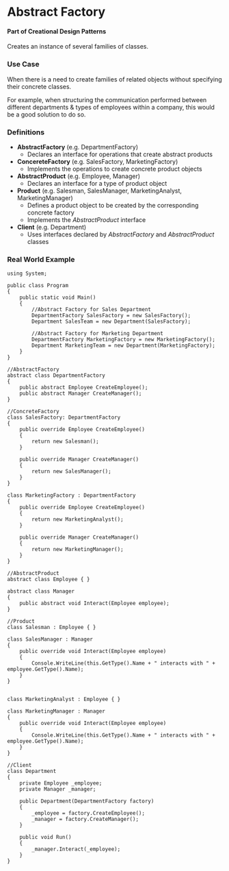 # Abstract Factory
#### Part of Creational Design Patterns
Creates an instance of several families of classes.

### Use Case
When there is a need to create families of related objects without specifying their concrete classes.

For example, when structuring the communication performed between different departments & types of employees within a company, this would be a good solution to do so.

### Definitions

* **AbstractFactory** (e.g. DepartmentFactory)
  * Declares an interface for operations that create abstract products
* **ConcereteFactory** (e.g. SalesFactory, MarketingFactory)
  * Implements the operations to create concrete product objects
* **AbstractProduct** (e.g. Employee, Manager)
  * Declares an interface for a type of product object
* **Product** (e.g. Salesman, SalesManager, MarketingAnalyst, MarketingManager)
  * Defines a product object to be created by the corresponding concrete factory
  * Implements the *AbstractProduct* interface
* **Client** (e.g. Department)
  * Uses interfaces declared by *AbstractFactory* and *AbstractProduct* classes

### Real World Example
```
using System;

public class Program
{
    public static void Main()
    {
        //Abstract Factory for Sales Department
        DepartmentFactory SalesFactory = new SalesFactory();
        Department SalesTeam = new Department(SalesFactory);

        //Abstract Factory for Marketing Department
        DepartmentFactory MarketingFactory = new MarketingFactory();
        Department MarketingTeam = new Department(MarketingFactory);
    }
}

//AbstractFactory 
abstract class DepartmentFactory
{
    public abstract Employee CreateEmployee();
    public abstract Manager CreateManager();
}

//ConcreteFactory
class SalesFactory: DepartmentFactory
{
    public override Employee CreateEmployee()
    {
        return new Salesman();
    }

    public override Manager CreateManager()
    {
        return new SalesManager();
    }
}

class MarketingFactory : DepartmentFactory
{
    public override Employee CreateEmployee()
    {
        return new MarketingAnalyst();
    }

    public override Manager CreateManager()
    {
        return new MarketingManager();
    }
}

//AbstractProduct
abstract class Employee { }

abstract class Manager
{
    public abstract void Interact(Employee employee);
}

//Product
class Salesman : Employee { }

class SalesManager : Manager
{
    public override void Interact(Employee employee)
    {
        Console.WriteLine(this.GetType().Name + " interacts with " + employee.GetType().Name);
    }
}


class MarketingAnalyst : Employee { }

class MarketingManager : Manager
{
    public override void Interact(Employee employee)
    {
        Console.WriteLine(this.GetType().Name + " interacts with " + employee.GetType().Name);
    }
}

//Client
class Department
{
    private Employee _employee;
    private Manager _manager;

    public Department(DepartmentFactory factory)
    {
        _employee = factory.CreateEmployee();
        _manager = factory.CreateManager();
    }

    public void Run()
    {
        _manager.Interact(_employee);
    }
}


```